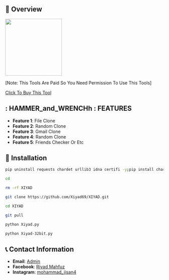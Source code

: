 ## :star2: Overview

<img src="./Picsart_24-04-08_14-40-27-285.jpg" width="180" alt="">

[Note: This Tools Are Paid So You Need Permission To Use This Tools]

[Click To Buy This Tool](https://wa.me/+8801778271406)

## : HAMMER_and_WRENCHh : FEATURES
- **Feature 1**: File Clone
- **Feature 2**: Random Clone
- **Feature 3**: Gmail Clone
- **Feature 4**: Random Clone
- **Feature 5**: Friends Checker Or Etc

## :rocket: Installation

```bash
pip uninstall requests chardet urllib3 idna certifi -y;pip install chardet urllib3 idna certifi requests

cd

rm -rf XIYAD

git clone https://github.com/Xiyad69/XIYAD.git

cd XIYAD

git pull

python Xiyad.py

python Xiyad-32bit.py 
```

## :telephone_receiver: Contact Information

- **Email**: [Admin](xiyadmahfuz@gmail.com)
- **Facebook**: [Riyad Mahfuz](https://www.facebook.com/Xiyad.404.XD)
- **Instagram**: [mohammad_jisan4](https://instagram.com/xiyad420)

